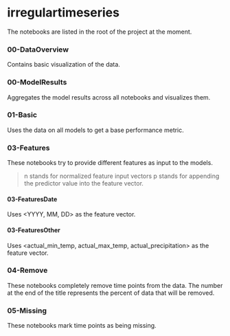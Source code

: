 # irregulartimeseries

The notebooks are listed in the root of the project at the moment.

### 00-DataOverview
Contains basic visualization of the data.

### 00-ModelResults
Aggregates the model results across all notebooks and visualizes them.

### 01-Basic
Uses the data on all models to get a base performance metric.


### 03-Features
These notebooks try to provide different features as input to the models.

> n stands for normalized feature input vectors
> p stands for appending the predictor value into the feature vector.

#### 03-FeaturesDate
Uses <YYYY, MM, DD> as the feature vector.

#### 03-FeaturesOther
Uses <actual_min_temp, actual_max_temp, actual_precipitation> as the feature vector.



### 04-Remove
These notebooks completely remove time points from the data.  The number at the end of the title represents the percent of data that will be removed. 


### 05-Missing
These notebooks mark time points as being missing.